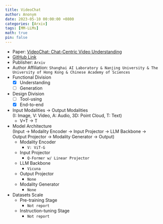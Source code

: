 ```yaml
---
title: VideoChat
author: Anonym
date: 2023-05-10 00:00:00 +0800
categories: [Arxiv]
tags: [MM-LLMs]
math: true
pin: false
---
```


- Paper: [VideoChat: Chat-Centric Video Understanding](https://arxiv.org/abs/2305.06355)
- [GitHub Link](https://github.com/OpenGVLab/Ask-Anything)
- Publisher: `Arxiv`
- Author Affiliation: `Shanghai AI Laboratory & Nanjing University & The University of Hong Kong & Chinese Academy of Sciences`
- Functional Division
  + [x] Understanding
  + [ ] Generation
- Design Division
  + [ ] Tool-using
  + [x] End-to-end
- Input Modalities $\rightarrow$ Output Modalities <br />(I: Image, V: Video, A: Audio, 3D: Point Cloud, T: Text)
  + V+T $\rightarrow$ T
- Model Architecture <br />(Input $\rightarrow$ Modality Encoder $\rightarrow$ Input Projector $\rightarrow$ LLM Backbone $\rightarrow$ Output Projector $\rightarrow$ Modality Generator $\rightarrow$ Output)
  + Modality Encoder
    * `V: ViT-G`
  + Input Projector
    * `Q-Former w/ Linear Projector`
  + LLM Backbone
    * `Vicuna`
  + Output Projector
    * `None`
  + Modality Generator
    * `None`
- Datasets Scale
  + Pre-training Stage
    * `Not report`
  + Instruction-tuning Stage
    * `Not report`
